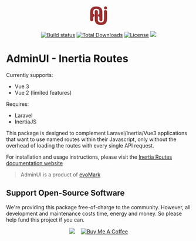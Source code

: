 <p align="center">
<img src="assets/aui-logo.png?raw=true" alt="AUI logo" height="50"/>
</p>

<p align="center">
<a href="https://packagist.org/packages/adminui/inertia-routes"><img src="https://img.shields.io/packagist/v/adminui/inertia-routes?logo=packagist&logoColor=white" alt="Build status" /></a>
<a href="https://packagist.org/packages/adminui/inertia-routes"><img src="https://img.shields.io/packagist/dt/adminui/inertia-routes" alt="Total Downloads"></a>
<a href="https://packagist.org/packages/adminui/inertia-routes"><img src="https://img.shields.io/packagist/l/adminui/inertia-routes" alt="License"></a>
<img src="https://github.com/adminui/inertia-routes/actions/workflows/build.yml/badge.svg?branch=main">
</p>

# AdminUI - Inertia Routes

Currently supports:
- Vue 3
- Vue 2 (limited features)

Requires:
- Laravel
- InertiaJS

This package is designed to complement Laravel/Inertia/Vue3 applications that want to use named routes within their Javascript, only without the overhead of loading the routes with every single API request.

For installation and usage instructions, please visit the [Inertia Routes documentation website](https://adminui.github.io/inertia-routes/)

> AdminUI is a product of [evoMark](https://evomark.co.uk)

## Support Open-Source Software

We're providing this package free-of-charge to the community. However, all development and maintenance costs time, energy and money. So please help fund this project if you can.

<p align="center" style="display:flex;align-items:center;gap:1rem;justify-content:center">
<a href="https://github.com/sponsors/craigrileyuk" target="_blank">
<img src="https://img.shields.io/badge/sponsor-GitHub%20Sponsors-fafbfc?style=for-the-badge&logo=github">
</a>
<a href="https://www.buymeacoffee.com/craigrileyuk" target="_blank"><img src="https://cdn.buymeacoffee.com/buttons/v2/default-yellow.png" alt="Buy Me A Coffee" style="height: 60px !important;width: 217px !important;" ></a>
</p>
